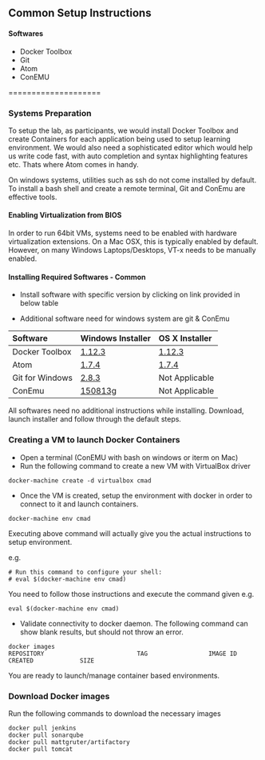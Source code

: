## Common  Setup Instructions
#### Softwares

  * Docker Toolbox
  * Git
  * Atom
  * ConEMU

====================


### Systems Preparation

To setup the lab, as participants, we would install Docker Toolbox and  create  Containers for each application being used to setup learning environment.  We would also need a sophisticated  editor  which would help us write code fast, with auto completion and syntax highlighting features etc. Thats where Atom comes in handy.  

On windows systems, utilities such as ssh do not come installed by default. To install a bash shell and create a remote terminal, Git and ConEmu are effective tools.

#### Enabling Virtualization from BIOS

In order to run 64bit VMs, systems need to be enabled with hardware virtualization extensions. On a Mac OSX, this is typically enabled by default. However, on many Windows Laptops/Desktops, VT-x needs to be manually enabled.


#### Installing Required Softwares - Common

- Install software with specific version  by clicking on link provided in below table

- Additional software need  for windows system are git & ConEmu


| Software     | Windows Installer | OS X Installer |
| :------------- | :--------------- | :---------------|
| Docker Toolbox     |[1.12.3](https://github.com/docker/toolbox/releases/tag/v1.12.3)      | [1.12.3](https://github.com/docker/toolbox/releases/tag/v1.12.3)  
| Atom | [1.7.4](https://github.com/atom/atom/releases/download/v1.7.4/AtomSetup.exe) |  [1.7.4](https://atom.io/download/mac) |
| Git for Windows |  [2.8.3](https://github.com/git-for-windows/git/releases/download/v2.8.3.windows.1/Git-2.8.3-64-bit.exe) | Not Applicable |
| ConEmu | [150813g](http://www.fosshub.com/ConEmu.html/ConEmu_150813g_English.paf.exe) | Not Applicable |

All softwares  need no additional instructions while installing. Download, launch installer and follow through the default steps.

### Creating a VM to launch Docker Containers

  * Open a terminal (ConEMU with bash on windows  or iterm on Mac)
  * Run the following command to create a new VM with VirtualBox driver

```
docker-machine create -d virtualbox cmad

```

  * Once the VM is created, setup the environment with docker in order to connect to it and launch containers.

```
docker-machine env cmad
```

Executing above command will actually give you the actual instructions to setup environment.

e.g.

```
# Run this command to configure your shell:
# eval $(docker-machine env cmad)
```

You need to follow those instructions and execute the command given e.g.

```
eval $(docker-machine env cmad)

```


  * Validate connectivity to docker daemon. The following command can show blank results, but should not throw an error.

```
docker images
REPOSITORY                          TAG                 IMAGE ID            CREATED             SIZE
```

You are ready to launch/manage container based environments.


### Download Docker images


Run the following commands to download the necessary images

```
docker pull jenkins
docker pull sonarqube
docker pull mattgruter/artifactory
docker pull tomcat
```
